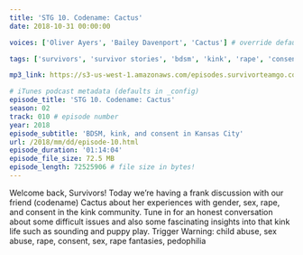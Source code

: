 ```yaml
---
title: 'STG 10. Codename: Cactus'
date: 2018-10-31 00:00:00

voices: ['Oliver Ayers', 'Bailey Davenport', 'Cactus'] # override default (which is just Oliver and Bailey) - delete line if just us

tags: ['survivors', 'survivor stories', 'bdsm', 'kink', 'rape', 'consent', 'child abuse', 'sexual abuse', 'pedophilia', 'rape fantasies', 'dungeons', 'relationships'] # max 255 chars

mp3_link: https://s3-us-west-1.amazonaws.com/episodes.survivorteamgo.com/STG+10+Codename+Cactus.mp3

# iTunes podcast metadata (defaults in _config)
episode_title: 'STG 10. Codename: Cactus'
season: 02
track: 010 # episode number
year: 2018
episode_subtitle: 'BDSM, kink, and consent in Kansas City'
url: /2018/mm/dd/episode-10.html
episode_duration: '01:14:04'
episode_file_size: 72.5 MB
episode_length: 72525906 # file size in bytes!
---
```


Welcome back, Survivors! Today we’re having a frank discussion with our friend (codename) Cactus about her experiences with gender, sex, rape, and consent in the kink community. Tune in for an honest conversation about some difficult issues and also some fascinating insights into that kink life such as sounding and puppy play. Trigger Warning: child abuse, sex abuse, rape, consent, sex, rape fantasies, pedophilia
